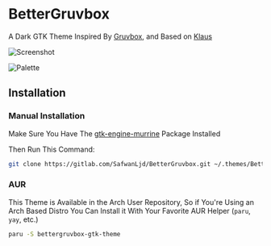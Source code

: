 # BetterGruvbox
A Dark GTK Theme Inspired By [Gruvbox](https://github.com/morhetz/gruvbox), and Based on [Klaus](https://github.com/tsbarnes/Klaus) 

![Screenshot](http://i.imgur.com/5KEdIUQ.png)

![Palette](http://i.imgur.com/wa666xg.png)

## Installation

### Manual Installation

Make Sure You Have The [gtk-engine-murrine](https://archlinux.org/packages/community/x86_64/gtk-engine-murrine) Package Installed

Then Run This Command:
```bash
git clone https://gitlab.com/SafwanLjd/BetterGruvbox.git ~/.themes/BetterGruvbox
```


### AUR
This Theme is Available in the Arch User Repository, So if You're Using an Arch Based Distro You Can Install it With Your Favorite AUR Helper (`paru`, `yay`, etc.)
```bash
paru -S bettergruvbox-gtk-theme
```
